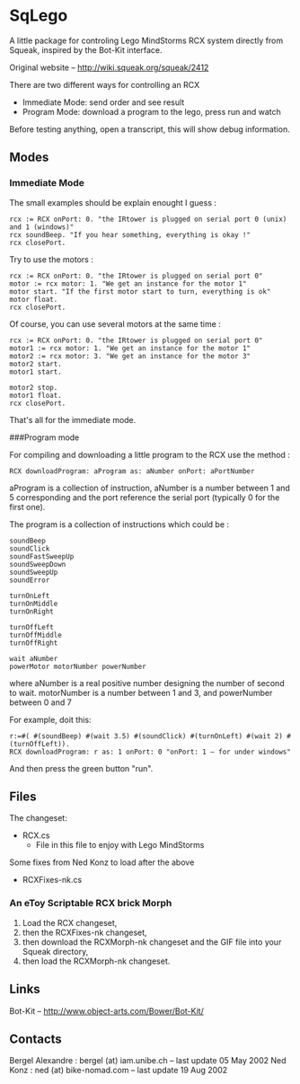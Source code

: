 # SqLego
A little package for controling Lego MindStorms RCX system directly from Squeak, inspired by the Bot-Kit interface.

Original website – http://wiki.squeak.org/squeak/2412

There are two different ways for controlling an RCX
* Immediate Mode: send order and see result
* Program Mode: download a program to the lego, press run and watch

Before testing anything, open a transcript, this will show debug information.

## Modes

### Immediate Mode
The small examples should be explain enought I guess :

```
rcx := RCX onPort: 0. "the IRtower is plugged on serial port 0 (unix) and 1 (windows)"
rcx soundBeep. "If you hear something, everything is okay !"
rcx closePort.
```

Try to use the motors :
```
rcx := RCX onPort: 0. "the IRtower is plugged on serial port 0"
motor := rcx motor: 1. "We get an instance for the motor 1"
motor start. "If the first motor start to turn, everything is ok"
motor float.
rcx closePort.
```

Of course, you can use several motors at the same time :
```
rcx := RCX onPort: 0. "the IRtower is plugged on serial port 0"
motor1 := rcx motor: 1. "We get an instance for the motor 1"
motor2 := rcx motor: 3. "We get an instance for the motor 3"
motor2 start.
motor1 start.

motor2 stop.
motor1 float.
rcx closePort.
```

That's all for the immediate mode.

###Program mode

For compiling and downloading a little program to the RCX use the method :
```
RCX downloadProgram: aProgram as: aNumber onPort: aPortNumber
```

aProgram is a collection of instruction, aNumber is a number between 1 and 5 corresponding and the port reference the serial port (typically 0 for the first one).

The program is a collection of instructions which could be :
```
soundBeep
soundClick
soundFastSweepUp
soundSweepDown
soundSweepUp
soundError

turnOnLeft
turnOnMiddle
turnOnRight

turnOffLeft
turnOffMiddle
turnOffRight

wait aNumber
powerMotor motorNumber powerNumber
```

where aNumber is a real positive number designing the number of second to wait.
motorNumber is a number between 1 and 3, and powerNumber between 0 and 7

For example, doit this:
```
r:=#( #(soundBeep) #(wait 3.5) #(soundClick) #(turnOnLeft) #(wait 2) #(turnOffLeft)).
RCX downloadProgram: r as: 1 onPort: 0 "onPort: 1 – for under windows"
```
And then press the green button "run".


## Files
The changeset:
* RCX.cs
  - File in this file to enjoy with Lego MindStorms

Some fixes from Ned Konz to load after the above
* RCXFixes-nk.cs

### An eToy Scriptable RCX brick Morph
1. Load the RCX changeset,
2. then the RCXFixes-nk changeset,
3. then download the RCXMorph-nk changeset and the GIF file into your Squeak directory,
4. then load the RCXMorph-nk changeset.


## Links
Bot-Kit – http://www.object-arts.com/Bower/Bot-Kit/


## Contacts
Bergel Alexandre : bergel (at) iam.unibe.ch – last update 05 May 2002
Ned Konz : ned (at) bike-nomad.com – last update 19 Aug 2002
